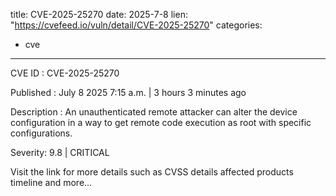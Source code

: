  
title: CVE-2025-25270
date: 2025-7-8
lien: "https://cvefeed.io/vuln/detail/CVE-2025-25270"
categories:
  - cve
---

CVE ID : CVE-2025-25270

Published :  July 8
2025
7:15 a.m. | 3 hours
3 minutes ago

Description : An unauthenticated remote attacker can alter the device configuration in a way to get remote code execution as root with specific configurations.

Severity: 9.8 | CRITICAL

Visit the link for more details
such as CVSS details
affected products
timeline
and more...
